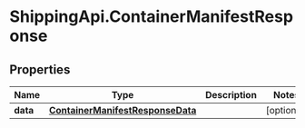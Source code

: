 # ShippingApi.ContainerManifestResponse

## Properties

Name | Type | Description | Notes
------------ | ------------- | ------------- | -------------
**data** | [**ContainerManifestResponseData**](ContainerManifestResponseData.md) |  | [optional] 


